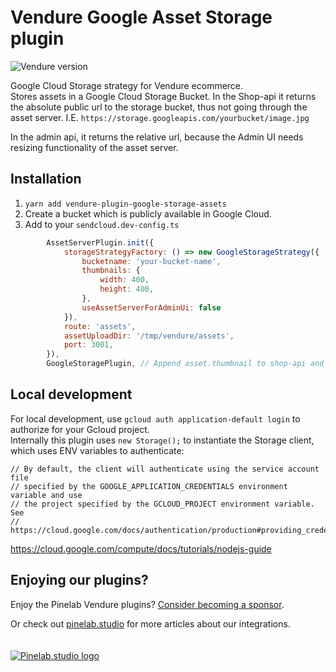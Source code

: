 # Vendure Google Asset Storage plugin

![Vendure version](https://img.shields.io/npm/dependency-version/vendure-plugin-google-storage-assets/dev/@vendure/core)

Google Cloud Storage strategy for Vendure ecommerce.  
Stores assets in a Google Cloud Storage Bucket.
In the Shop-api it returns the absolute public url to the storage bucket, thus not going through the asset server. I.E. `https://storage.googleapis.com/yourbucket/image.jpg`

In the admin api, it returns the relative url, because the Admin UI needs resizing functionality of the asset server.

## Installation

1. `yarn add vendure-plugin-google-storage-assets`
1. Create a bucket which is publicly available in Google Cloud.
1. Add to your `sendcloud.dev-config.ts`

```js
        AssetServerPlugin.init({
            storageStrategyFactory: () => new GoogleStorageStrategy({
                bucketname: 'your-bucket-name',
                thumbnails: {
                    width: 400,
                    height: 400,
                },
                useAssetServerForAdminUi: false
            }),
            route: 'assets',
            assetUploadDir: '/tmp/vendure/assets',
            port: 3001,
        }),
        GoogleStoragePlugin, // Append asset.thumbnail to shop-api and admin-api
```

## Local development

For local development, use `gcloud auth application-default login` to authorize for your Gcloud project.  
Internally this plugin uses `new Storage();` to instantiate the Storage client, which uses ENV variables to authenticate:

```
// By default, the client will authenticate using the service account file
// specified by the GOOGLE_APPLICATION_CREDENTIALS environment variable and use
// the project specified by the GCLOUD_PROJECT environment variable. See
// https://cloud.google.com/docs/authentication/production#providing_credentials_to_your_application
```

https://cloud.google.com/compute/docs/tutorials/nodejs-guide

## Enjoying our plugins?

Enjoy the Pinelab Vendure plugins? [Consider becoming a sponsor](https://github.com/sponsors/Pinelab-studio).

Or check out [pinelab.studio](https://pinelab.studio) for more articles about our integrations.
<br/>
<br/>
<br/>
[![Pinelab.studio logo](https://pinelab.studio/assets/img/favicon.png)](https://pinelab.studio)
